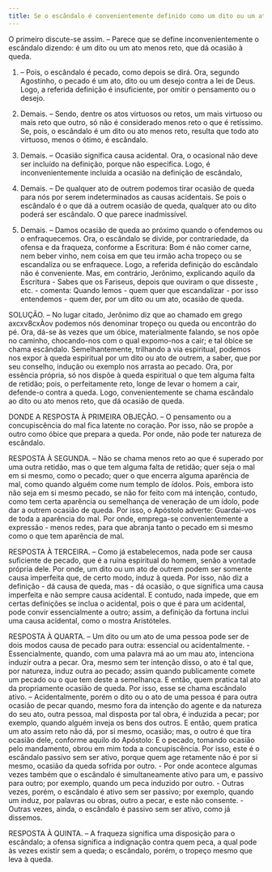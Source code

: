 ```yaml
---
title: Se o escândalo é convenientemente definido como um dito ou um ato menos reto, que dá ocasião à queda
---
```


O primeiro discute-se assim. – Parece que se define inconvenientemente o escândalo dizendo: é um dito ou um ato menos reto, que dá ocasião à queda.  

1. – Pois, o escândalo é pecado, como depois se dirá. Ora, segundo Agostinho, o pecado é um ato, dito ou um desejo contra a lei de Deus. Logo, a referida definição é insuficiente, por omitir o pensamento ou o desejo.  

2. Demais. – Sendo, dentre os atos virtuosos ou retos, um mais virtuoso ou mais reto que outro, só não é considerado menos reto o que é retíssimo. Se, pois, o escândalo é um dito ou ato menos reto, resulta que todo ato virtuoso, menos o ótimo, é escândalo.  

3. Demais. – Ocasião significa causa acidental. Ora, o ocasional não deve ser incluído na definição, porque não especifica. Logo, é inconvenientemente incluída a ocasião na definição de escândalo,  

4. Demais. – De qualquer ato de outrem podemos tirar ocasião de queda para nós por serem indeterminados as causas acidentais. Se pois o escândalo é o que dá a outrem ocasião de queda, qualquer ato ou dito poderá ser escândalo. O que parece inadmissível.  

5. Demais. – Damos ocasião de queda ao próximo quando o ofendemos ou o enfraquecemos. Ora, o escândalo se divide, por contrariedade, da ofensa e da fraqueza, conforme a Escritura: Bom é não comer carne, nem beber vinho, nem coisa em que teu irmão acha tropeço ou se escandaliza ou se enfraquece. Logo, a referida definição do escândalo não é conveniente.  Mas, em contrário, Jerônimo, explicando aquilo da Escritura - Sabes que os Fariseus, depois que ouviram o que disseste , etc. - comenta: Quando lemos - quem quer que escandalizar - por isso entendemos - quem der, por um dito ou um ato, ocasião de queda.  

SOLUÇÃO. – No lugar citado, Jerônimo diz que ao chamado em grego axcxv8cxÀov podemos nós denominar tropeço ou queda ou encontrão do pé. Ora, dá-se às vezes que um óbice, materialmente falando, se nos opõe no caminho, chocando-nos com o qual expomo-nos a cair; e tal óbice se chama escândalo. Semelhantemente, trilhando a via espiritual, podemos nos expor à queda espiritual por um dito ou ato de outrem, a saber, que por seu conselho, indução ou exemplo nos arrasta ao pecado. Ora, por essência própria, só nos dispõe à queda espiritual o que tem alguma falta de retidão; pois, o perfeitamente reto, longe de levar o homem a cair, defende-o contra a queda. Logo, convenientemente se chama escândalo ao dito ou ato menos reto, que dá ocasião de queda.  

DONDE A RESPOSTA À PRIMEIRA OBJEÇÃO. – O pensamento ou a concupiscência do mal fica latente no coração. Por isso, não se propõe a outro como óbice que prepara a queda. Por onde, não pode ter natureza de escândalo. 

RESPOSTA À SEGUNDA. – Não se chama menos reto ao que é superado por uma outra retidão, mas o que tem alguma falta de retidão; quer seja o mal em si mesmo, como o pecado; quer o que encerra alguma aparência de mal, como quando alguém come num templo de ídolos. Pois, embora isto não seja em si mesmo pecado, se não for feito com má intenção, contudo, como tem certa aparência ou semelhança de veneração de um ídolo, pode dar a outrem ocasião de queda. Por isso, o Apóstolo adverte: Guardai-vos de toda a aparência do mal. Por onde, emprega-se convenientemente a expressão - menos redes, para que abranja tanto o pecado em si mesmo como o que tem aparência de mal.  

RESPOSTA À TERCEIRA. – Como já estabelecemos, nada pode ser causa suficiente de pecado, que é a ruína espiritual do homem, senão a vontade própria dele. Por onde, um dito ou um ato de outrem podem ser somente causa imperfeita que, de certo modo, induz à queda. Por isso, não diz a definição - dá causa de queda, mas - dá ocasião, o que significa uma causa imperfeita e não sempre causa acidental. E contudo, nada impede, que em certas definições se inclua o acidental, pois o que é para um acidental, pode convir essencialmente a outro; assim, a definição da fortuna inclui uma causa acidental, como o mostra Aristóteles.  

RESPOSTA À QUARTA. – Um dito ou um ato de uma pessoa pode ser de dois modos causa de pecado para outra: essencial ou acidentalmente. - Essencialmente, quando, com uma palavra má ao um mau ato, intenciona induzir outra a pecar. Ora, mesmo sem ter intenção disso, o ato é tal que, por natureza, induz outra ao pecado; assim quando publicamente comete um pecado ou o que tem deste a semelhança. E então, quem pratica tal ato da propriamente ocasião de queda. Por isso, esse se chama escândalo ativo. – Acidentalmente, porém o dito ou o ato de uma pessoa é para outra ocasião de pecar quando, mesmo fora da intenção do agente e da natureza do seu ato, outra pessoa, mal disposta por tal obra, é induzida a pecar; por exemplo, quando alguém inveja os bens dos outros. E então, quem pratica um ato assim reto não dá, por si mesmo, ocasião; mas, o outro é que tira ocasião dele, conforme aquilo do Apóstolo: E o pecado, tomando ocasião pelo mandamento, obrou em mim toda a concupiscência. Por isso, este é o escândalo passivo sem ser ativo, porque quem age retamente não é por si mesmo, ocasião da queda sofrida por outro. - Por onde acontece algumas vezes também que o escândalo é simultaneamente ativo para um, e passivo para outro; por exemplo, quando um peca induzido por outro. - Outras vezes, porém, o escândalo é ativo sem ser passivo; por exemplo, quando um induz, por palavras ou obras, outro a pecar, e este não consente. - Outras vezes, ainda, o escândalo é passivo sem ser ativo, como já dissemos.  

RESPOSTA À QUINTA. – A fraqueza significa uma disposição para o escândalo; a ofensa significa a indignação contra quem peca, a qual pode às vezes existir sem a queda; o escândalo, porém, o tropeço mesmo que leva à queda.